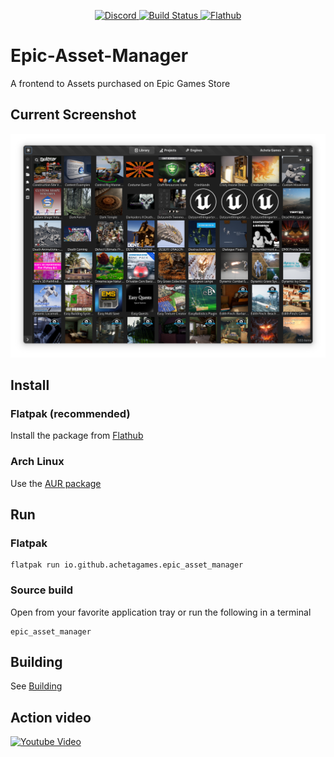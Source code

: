 <p align="center">
    <a href="https://discord.gg/dumxVnYe6n">
        <img alt="Discord" src="https://img.shields.io/discord/332629362094374913">
    </a>
    <a href="https://github.com/AchetaGames/Epic-Asset-Manager/actions/workflows/release.yml">    
        <img alt="Build Status" src="https://github.com/AchetaGames/Epic-Asset-Manager/actions/workflows/release.yml/badge.svg">
    </a>
    <a href="https://flathub.org/apps/details/io.github.achetagames.epic_asset_manager">
        <img alt="Flathub" src="https://img.shields.io/flathub/v/io.github.achetagames.epic_asset_manager">
    </a>
</p>

# Epic-Asset-Manager
A frontend to Assets purchased on Epic Games Store

## Current Screenshot
![Main view](https://github.com/AchetaGames/Epic-Asset-Manager/blob/main/data/resources/screenshots/default.png?raw=true)

## Install
### Flatpak (recommended)
Install the package from [Flathub](https://flathub.org/apps/details/io.github.achetagames.epic_asset_manager)
### Arch Linux
Use the [AUR package](https://aur.archlinux.org/packages/eam-git)

## Run
### Flatpak
```
flatpak run io.github.achetagames.epic_asset_manager
```

### Source build
Open from your favorite application tray or run the following in a terminal
```
epic_asset_manager
```

## Building
See [Building](https://github.com/AchetaGames/Epic-Asset-Manager/wiki/Building)

## Action video 
[![Youtube Video](https://img.youtube.com/vi/vgy3j03sZns/maxresdefault.jpg)](https://www.youtube.com/watch?v=vgy3j03sZns)
